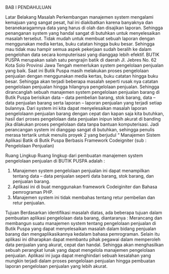 BAB I
PENDAHULUAN

Latar Belakang Masalah
Perkembangan manajemen system mengalami kemajuan yang sangat pesat, hal ini diakibatkan karena banyaknya dan beranekaragamnya data yang harus di olah dan disajikan laporan. Sehingga penanganan system yang handal sangat di butuhkan untuk menyelesaikan masalah tersebut. Tidak mudah untuk membuat sebuah laporan dengan menggunakan media kertas, buku catatan hingga buku besar. Sehingga mau tidak mau hampir semua aspek pekerjaan sudah beralih ke dalam pengelohan data secara komputerisasi yang dianggap lebih efektif.
BUTIK PUSPA merupakan salah satu pengrajin batik di daerah Jl. Jebres No. 62 Kota Solo Provinsi Jawa Tengah memerlukan system pengelolaan penjualan yang baik. Saat ini Butik Puspa masih melakukan proses pengelolaan penjualan dengan menggunakan media kertas, buku catatan hingga buku besar. Sehingga akan terjadi beberapa masalah seperti rusak nya catatan pengelolaan penjualan hingga hilangnya pengelolaan penjualan.
Sehingga dirancanglah sebuah manajemen system pengelolaan penjualan barang di Butik Puspa berisikan data – data pembelian barang, stok barang, data – data penjualan barang serta laporan – laporan penjualan yang terjadi setiap bulannya. Dari system ini kita dapat menyelesaikan masalah laporan pengelolaann penjualan barang dengan cepat dan kapan saja kita butuhkan, hasil dari proses pengelolaan data penjualan inipun lebih akurat di banding jika dilakukan proses pengelolaan data tanpa bantuan komputerisasi.
Jadi perancangan system ini dianggap sangat di butuhkan, sehingga penulis merasa tertarik untuk menulis proyek 2 yang berjudul “ Manajemen Sistem Aplikasi Batik di Butik Puspa Berbasis Framework Codeigniter (sub : Pengelolaan Penjualan)

Ruang Lingkup
Ruang lingkup dari pembuatan manajemen system pengelolaan penjualan di BUTIK PUSPA adalah :
1.	Manajemen system pengelolaan penjualan ini dapat menampilkan tentang data – data penjualan seperti data barang, stok barang, dan penjualan barang.
2.	Aplikasi ini di buat menggunakan framework Codeiginiter dan Bahasa pemrograman PHP.
3.	Manajemen system ini tidak membahas tentang retur pembelian dan retur penjualan.


Tujuan
Berdasarkan identifikasi masalah diatas, ada beberapa tujuan dalam pembuatan aplikasi pengelolaan data barang, diantaranya :
Merancang dan membangun suatu manajemen system tentang pengelolaan penjualan di Butik Puspa yang dapat menyelesaikan masalah dalam bidang penjualan barang dan mengaplikasikannya kedalam bahasa pemrograman. 
Selain itu aplikasi ini diharapkan dapat membantu pihak pegawai dalam memperoleh data penjualan yang akurat, cepat dan handal. Sehingga akan menghasilkan sebuah perangkat lunak yang dapat mengelola manajemen pengelolaan penjualan.
Aplikasi ini juga dapat menghindari sebuah kesalahan yang mungkin terjadi dalam proses pengelolaan penjualan hingga pembuatan laporan pengelolaan penjualan yang lebih akurat.

